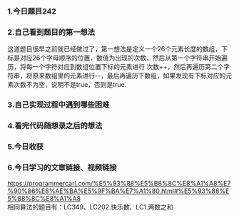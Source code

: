 ### 1.今日题目242  
### 2.自己看到题目的第一想法  
这道题目很早之前就已经做过了，第一想法是定义一个26个元素长度的数组，下标是对应26个字母顺序的位置，数值为出现的次数，然后从第一个字符串开始遍历，将每一个字符对应到数组位置下标的元素进行
次数++，然后再遍历第二个字符串，将原来数组里的元素进行--，最后再遍历下数组，如果发现有下标对应的元素次数不为空，说明不是true，否则是true.  
  
### 3.自己实现过程中遇到哪些困难  
### 4.看完代码随想录之后的想法  
### 5.今日收获  
### 6.今日学习的文章链接、视频链接  
https://programmercarl.com/%E5%93%88%E5%B8%8C%E8%A1%A8%E7%90%86%E8%AE%BA%E5%9F%BA%E7%A1%80.html#%E5%93%88%E5%B8%8C%E8%A1%A8  
相同算法的题目有：LC349、LC202.快乐数、LC1.两数之和  




  
  
